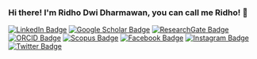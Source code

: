 ### Hi there! I'm Ridho Dwi Dharmawan, you can call me Ridho! 👋

[![LinkedIn Badge](https://img.shields.io/badge/Linked-In-01649B)](https://www.linkedin.com/in/ridhodwi/)
[![Google Scholar Badge](https://img.shields.io/badge/Google-Scholar-red)](https://scholar.google.com/citations?user=0fb0Ir4AAAAJ&hl=id)
[![ResearchGate Badge](https://img.shields.io/badge/Research-Gate-00CCBB)](https://www.researchgate.net/profile/Ridho-Dharmawan)
[![ORCID Badge](https://img.shields.io/badge/ORCID-iD-A6CE39)](https://orcid.org/0000-0002-7204-1894)
[![Scopus Badge](https://img.shields.io/badge/Scopus-SC-orange)](https://www.scopus.com/authid/detail.uri?authorId=57198350296)
[![Facebook Badge](https://img.shields.io/badge/Facebook-4267B2)](https://www.facebook.com/ridhodwidh/)
[![Instagram Badge](https://img.shields.io/badge/Instagram-bc2a8d)](https://www.instagram.com/ridhodwidh/)
[![Twitter Badge](https://img.shields.io/twitter/follow/ridhodwid?label=Follow&style=social)](https://twitter.com/intent/follow?screen_name=ridhodwid)
